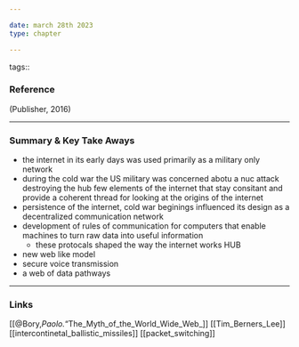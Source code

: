 ```yaml
---

date: march 28th 2023
type: chapter 

---
```


tags::


### Reference 

(Publisher, 2016)

---

### Summary & Key Take Aways

- the internet in its early days was used primarily as a military only network 
- during the cold war the US military was concerned abotu a nuc attack destroying the hub
few elements of the internet that stay consitant and provide a coherent thread for looking at the origins of the internet 
 - persistence of the internet, cold war beginings influenced its design as a decentralized communication network
 - development of rules of communication for computers that enable machines to turn raw data into useful information
	 - these protocals shaped the way the internet works 
HUB
- new web like model 
- secure voice transmission 
- a web of data pathways 

--- 

### Links
[[@Bory,_Paolo._“The_Myth_of_the_World_Wide_Web_]]
[[Tim_Berners_Lee]]
[[intercontinetal_ballistic_missiles]]
[[packet_switching]]
